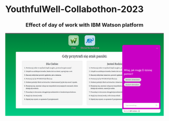 # YouthfulWell-Collabothon-2023

<h3 align="center">Effect of day of work with IBM Watson platform</h3>

![Alt text](youthful-well-panel/HowItLooks.png?raw=true "Effect of day of work")
